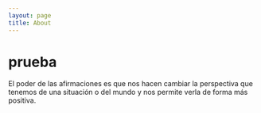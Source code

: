 ```yaml
---
layout: page
title: About
---
```


# prueba

El poder de las afirmaciones es que nos hacen cambiar la perspectiva que tenemos de una situación o del mundo y nos permite verla de forma más positiva.
